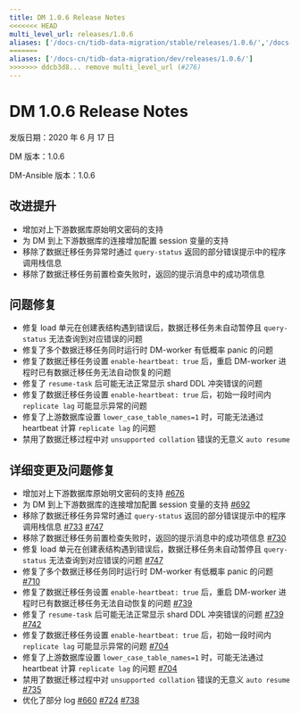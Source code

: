 ```yaml
---
title: DM 1.0.6 Release Notes
<<<<<<< HEAD
multi_level_url: releases/1.0.6
aliases: ['/docs-cn/tidb-data-migration/stable/releases/1.0.6/','/docs-cn/tidb-data-migration/v1.0/releases/1.0.6/']
=======
aliases: ['/docs-cn/tidb-data-migration/dev/releases/1.0.6/']
>>>>>>> ddcb3d8... remove multi_level_url (#276)
---
```


# DM 1.0.6 Release Notes

发版日期：2020 年 6 月 17 日

DM 版本：1.0.6

DM-Ansible 版本：1.0.6

## 改进提升

- 增加对上下游数据库原始明文密码的支持
- 为 DM 到上下游数据库的连接增加配置 session 变量的支持
- 移除了数据迁移任务异常时通过 `query-status` 返回的部分错误提示中的程序调用栈信息
- 移除了数据迁移任务前置检查失败时，返回的提示消息中的成功项信息

## 问题修复

- 修复 load 单元在创建表结构遇到错误后，数据迁移任务未自动暂停且 `query-status` 无法查询到对应错误的问题
- 修复了多个数据迁移任务同时运行时 DM-worker 有低概率 panic 的问题
- 修复了数据迁移任务设置 `enable-heartbeat: true` 后，重启 DM-worker 进程时已有数据迁移任务无法自动恢复的问题
- 修复了 `resume-task` 后可能无法正常显示 shard DDL 冲突错误的问题
- 修复了数据迁移任务设置 `enable-heartbeat: true` 后，初始一段时间内 `replicate lag` 可能显示异常的问题
- 修复了上游数据库设置 `lower_case_table_names=1` 时，可能无法通过 heartbeat 计算 `replicate lag` 的问题
- 禁用了数据迁移过程中对 `unsupported collation` 错误的无意义 `auto resume`

## 详细变更及问题修复

- 增加对上下游数据库原始明文密码的支持 [#676](https://github.com/pingcap/dm/pull/676)
- 为 DM 到上下游数据库的连接增加配置 session 变量的支持 [#692](https://github.com/pingcap/dm/pull/692)
- 移除了数据迁移任务异常时通过 `query-status` 返回的部分错误提示中的程序调用栈信息 [#733](https://github.com/pingcap/dm/pull/733) [#747](https://github.com/pingcap/dm/pull/747)
- 移除了数据迁移任务前置检查失败时，返回的提示消息中的成功项信息 [#730](https://github.com/pingcap/dm/pull/730)
- 修复 load 单元在创建表结构遇到错误后，数据迁移任务未自动暂停且 `query-status` 无法查询到对应错误的问题 [#747](https://github.com/pingcap/dm/pull/747)
- 修复了多个数据迁移任务同时运行时 DM-worker 有低概率 panic 的问题 [#710](https://github.com/pingcap/dm/pull/710)
- 修复了数据迁移任务设置 `enable-heartbeat: true` 后，重启 DM-worker 进程时已有数据迁移任务无法自动恢复的问题 [#739](https://github.com/pingcap/dm/pull/739)
- 修复了 `resume-task` 后可能无法正常显示 shard DDL 冲突错误的问题 [#739](https://github.com/pingcap/dm/pull/739) [#742](https://github.com/pingcap/dm/pull/742)
- 修复了数据迁移任务设置 `enable-heartbeat: true` 后，初始一段时间内 `replicate lag` 可能显示异常的问题 [#704](https://github.com/pingcap/dm/pull/704)
- 修复了上游数据库设置 `lower_case_table_names=1` 时，可能无法通过 heartbeat 计算 `replicate lag` 的问题 [#704](https://github.com/pingcap/dm/pull/704)
- 禁用了数据迁移过程中对 `unsupported collation` 错误的无意义 `auto resume` [#735](https://github.com/pingcap/dm/pull/735)
- 优化了部分 log [#660](https://github.com/pingcap/dm/pull/660) [#724](https://github.com/pingcap/dm/pull/724) [#738](https://github.com/pingcap/dm/pull/738)
